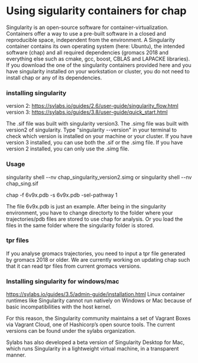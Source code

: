 # Using sigularity containers for chap #

Singularity is an open-source software for container-virtualization. 
Containers offer a way to use a pre-built software in a closed and reproducible space, 
independent from the environment. A Singularity container contains its own operating system
(here: Ubuntu), the intended software (chap) and all required dependencies (gromacs 2018 and 
everything else such as cmake, gcc, boost, CBLAS and LAPACKE libraries).
If you download the one of the singularity containers provided here and you have
singularity installed on your workstation or cluster, you do not need to install chap
or any of its dependencies.

### installing singularity ###
version 2: https://sylabs.io/guides/2.6/user-guide/singularity_flow.html
version 3: https://sylabs.io/guides/3.8/user-guide/quick_start.html

The .sif file was built with singularity version3. 
The .simg file was built with version2 of singularity.
Type "singularity --version" in your terminal to check 
which version is installed on your machine or your cluster.
If you have version 3 installed, you can use both the .sif or the .simg file.
If you have version 2 installed, you can only use the .simg file.

### Usage ###
singularity shell --nv chap_singularity_version2.simg
or
singularity shell --nv chap_sing.sif

chap -f 6v9x.pdb -s 6v9x.pdb -sel-pathway 1

The file 6v9x.pdb is just an example.
After being in the singularity environment, you have to change directorty 
to the folder where your trajectories/pdb files are stored to use chap for
analysis. Or you load the files in the same folder where the singularity
folder is stored.

### tpr files ###
If you analyse gromacs trajectories, you need to input a tpr file generated by
gromacs 2018 or older. We are currently working on updating chap such that it can 
read tpr files from current gromacs versions.

### Installing singularity for windows/mac ###
https://sylabs.io/guides/3.5/admin-guide/installation.html
Linux container runtimes like Singularity cannot run natively on Windows or Mac 
because of basic incompatibilities with the host kernel.

For this reason, the Singularity community maintains a set of Vagrant Boxes via Vagrant Cloud, 
one of Hashicorp’s open source tools. The current versions can be found under the sylabs organization.

Sylabs has also developed a beta version of Singularity Desktop for Mac, 
which runs Singularity in a lightweight virtual machine, in a transparent manner.
